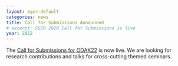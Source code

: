 ```yaml
---
layout: egsr-default
categories: news
title: Call for Submissions Announced
# excerpt: EGSR 2020 Call for Submissions is live
year: 2022
---
```


The [Call for Submissions for ODAK22]({{site.baseurl}}/call-for-papers/) is now live. We are looking for research contributions and talks for cross-cutting themed seminars. 